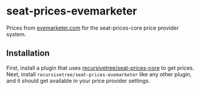 # seat-prices-evemarketer
Prices from [evemarketer.com](https://evemarketer.com) for the seat-prices-core price provider system.


## Installation
First, install a plugin that uses [recursivetree/seat-prices-core](https://github.com/recursivetree/seat-prices-core)
to get prices. Next, install `recursivetree/seat-prices-evemarketer` like any other plugin, and it should get available in your 
price provider settings.
